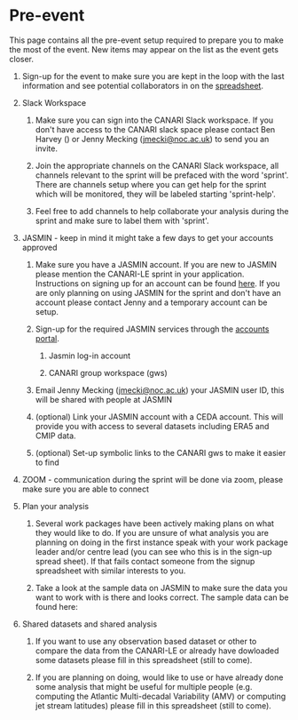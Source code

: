 # Pre-event

This page contains all the pre-event setup required to prepare you to make the most of the event.  New items may appear on the list as the event gets closer.

1. Sign-up for the event to make sure you are kept in the loop with the last information and see potential collaborators in on the [spreadsheet](https://docs.google.com/spreadsheets/d/1wfX17IQq4rdrSUl1sgKYj2pUmV_pl8qZBRGgCsq_x1U/edit#gid=0).

2. Slack Workspace

    1. Make sure you can sign into the CANARI Slack workspace.  If you don't have access to the CANARI slack space please contact Ben Harvey () or Jenny Mecking (jmecki@noc.ac.uk) to send you an invite.

    2. Join the appropriate channels on the CANARI Slack workspace, all channels relevant to the sprint will be prefaced with the word 'sprint'.  There are channels setup where you can get help for the sprint which will be monitored, they will be labeled starting 'sprint-help'.

    3. Feel free to add channels to help collaborate your analysis during the sprint and make sure to label them with 'sprint'.

3. JASMIN - keep in mind it might take a few days to get your accounts approved

    1. Make sure you have a JASMIN account.  If you are new to JASMIN please mention the CANARI-LE sprint in your application. Instructions on signing up for an account can be found [here](https://help.jasmin.ac.uk/article/4435-get-a-jasmin-account).  If you are only planning on using JASMIN for the sprint and don't have an account please contact Jenny and a temporary account can be setup.

    2. Sign-up for the required JASMIN services through the [accounts portal](https://accounts.jasmin.ac.uk/).

        1. Jasmin log-in account

        2. CANARI group workspace (gws)

    3.  Email Jenny Mecking (jmecki@noc.ac.uk) your JASMIN user ID, this will be shared with people at JASMIN

    4. (optional) Link your JASMIN account with a CEDA account.  This will provide you with access to several datasets including ERA5 and CMIP data.

    5. (optional) Set-up symbolic links to the CANARI gws to make it easier to find

4. ZOOM - communication during the sprint will be done via zoom, please make sure you are able to connect

5. Plan your analysis

    1.  Several work packages have been actively making plans on what they would like to do.  If you are unsure of what analysis you are planning on doing in the first instance speak with your work package leader and/or centre lead (you can see who this is in the sign-up spread sheet).  If that fails contact someone from the signup spreadsheet with similar interests to you.

    2. Take a look at the sample data on JASMIN to make sure the data you want to work with is there and looks correct.  The sample data can be found here:  

6.  Shared datasets and shared analysis

    1. If you want to use any observation based dataset or other to compare the data from the CANARI-LE or already have dowloaded some datasets please fill in this spreadsheet (still to come).

    2. If you are planning on doing, would like to use or have already done some analysis that might be useful for multiple people (e.g. computing the Atlantic Multi-decadal Variability (AMV) or computing jet stream latitudes) please fill in this spreadsheet (still to come).
